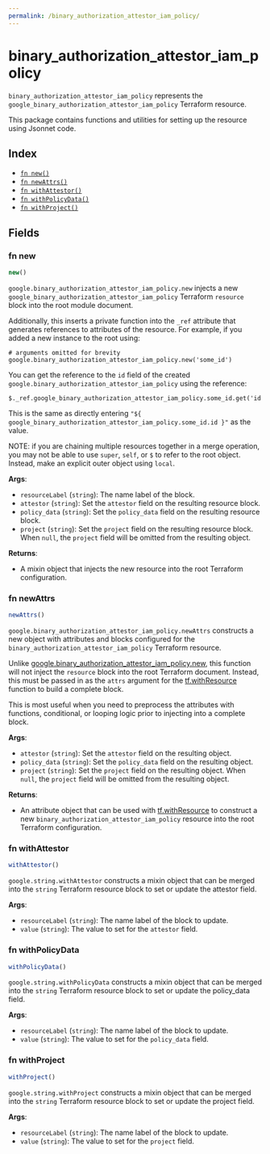 ```yaml
---
permalink: /binary_authorization_attestor_iam_policy/
---
```


# binary_authorization_attestor_iam_policy

`binary_authorization_attestor_iam_policy` represents the `google_binary_authorization_attestor_iam_policy` Terraform resource.



This package contains functions and utilities for setting up the resource using Jsonnet code.


## Index

* [`fn new()`](#fn-new)
* [`fn newAttrs()`](#fn-newattrs)
* [`fn withAttestor()`](#fn-withattestor)
* [`fn withPolicyData()`](#fn-withpolicydata)
* [`fn withProject()`](#fn-withproject)

## Fields

### fn new

```ts
new()
```


`google.binary_authorization_attestor_iam_policy.new` injects a new `google_binary_authorization_attestor_iam_policy` Terraform `resource`
block into the root module document.

Additionally, this inserts a private function into the `_ref` attribute that generates references to attributes of the
resource. For example, if you added a new instance to the root using:

    # arguments omitted for brevity
    google.binary_authorization_attestor_iam_policy.new('some_id')

You can get the reference to the `id` field of the created `google.binary_authorization_attestor_iam_policy` using the reference:

    $._ref.google_binary_authorization_attestor_iam_policy.some_id.get('id')

This is the same as directly entering `"${ google_binary_authorization_attestor_iam_policy.some_id.id }"` as the value.

NOTE: if you are chaining multiple resources together in a merge operation, you may not be able to use `super`, `self`,
or `$` to refer to the root object. Instead, make an explicit outer object using `local`.

**Args**:
  - `resourceLabel` (`string`): The name label of the block.
  - `attestor` (`string`): Set the `attestor` field on the resulting resource block.
  - `policy_data` (`string`): Set the `policy_data` field on the resulting resource block.
  - `project` (`string`): Set the `project` field on the resulting resource block. When `null`, the `project` field will be omitted from the resulting object.

**Returns**:
- A mixin object that injects the new resource into the root Terraform configuration.


### fn newAttrs

```ts
newAttrs()
```


`google.binary_authorization_attestor_iam_policy.newAttrs` constructs a new object with attributes and blocks configured for the `binary_authorization_attestor_iam_policy`
Terraform resource.

Unlike [google.binary_authorization_attestor_iam_policy.new](#fn-new), this function will not inject the `resource`
block into the root Terraform document. Instead, this must be passed in as the `attrs` argument for the
[tf.withResource](https://github.com/tf-libsonnet/core/tree/main/docs#fn-withresource) function to build a complete block.

This is most useful when you need to preprocess the attributes with functions, conditional, or looping logic prior to
injecting into a complete block.

**Args**:
  - `attestor` (`string`): Set the `attestor` field on the resulting object.
  - `policy_data` (`string`): Set the `policy_data` field on the resulting object.
  - `project` (`string`): Set the `project` field on the resulting object. When `null`, the `project` field will be omitted from the resulting object.

**Returns**:
  - An attribute object that can be used with [tf.withResource](https://github.com/tf-libsonnet/core/tree/main/docs#fn-withresource) to construct a new `binary_authorization_attestor_iam_policy` resource into the root Terraform configuration.


### fn withAttestor

```ts
withAttestor()
```

`google.string.withAttestor` constructs a mixin object that can be merged into the `string`
Terraform resource block to set or update the attestor field.



**Args**:
  - `resourceLabel` (`string`): The name label of the block to update.
  - `value` (`string`): The value to set for the `attestor` field.


### fn withPolicyData

```ts
withPolicyData()
```

`google.string.withPolicyData` constructs a mixin object that can be merged into the `string`
Terraform resource block to set or update the policy_data field.



**Args**:
  - `resourceLabel` (`string`): The name label of the block to update.
  - `value` (`string`): The value to set for the `policy_data` field.


### fn withProject

```ts
withProject()
```

`google.string.withProject` constructs a mixin object that can be merged into the `string`
Terraform resource block to set or update the project field.



**Args**:
  - `resourceLabel` (`string`): The name label of the block to update.
  - `value` (`string`): The value to set for the `project` field.
